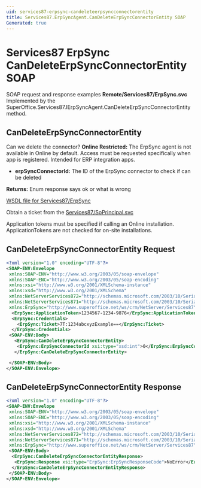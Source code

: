 ```yaml
---
uid: services87-erpsync-candeleteerpsyncconnectorentity
title: Services87.ErpSyncAgent.CanDeleteErpSyncConnectorEntity SOAP
Generated: true
---
```


# Services87 ErpSync CanDeleteErpSyncConnectorEntity SOAP

SOAP request and response examples **Remote/Services87/ErpSync.svc**
Implemented by the <see cref="M:SuperOffice.Services87.IErpSyncAgent.CanDeleteErpSyncConnectorEntity">SuperOffice.Services87.IErpSyncAgent.CanDeleteErpSyncConnectorEntity</see> method.

## CanDeleteErpSyncConnectorEntity

Can we delete the connector?
<para /><b>Online Restricted:</b> The ErpSync agent is not available in Online by default. Access must be requested specifically when app is registered. Intended for ERP integration apps.

* **erpSyncConnectorId:** The ID of the ErpSync connector to check if can be deleted

**Returns:** Enum response says ok or what is wrong


[WSDL file for Services87/ErpSync](../Services87-ErpSync.md)

Obtain a ticket from the [Services87/SoPrincipal.svc](../SoPrincipal/index.md)

Application tokens must be specified if calling an Online installation. ApplicationTokens are not checked for on-site installations.

## CanDeleteErpSyncConnectorEntity Request

```xml
<?xml version="1.0" encoding="UTF-8"?>
<SOAP-ENV:Envelope
 xmlns:SOAP-ENV="http://www.w3.org/2003/05/soap-envelope"
 xmlns:SOAP-ENC="http://www.w3.org/2003/05/soap-encoding"
 xmlns:xsi="http://www.w3.org/2001/XMLSchema-instance"
 xmlns:xsd="http://www.w3.org/2001/XMLSchema"
 xmlns:NetServerServices872="http://schemas.microsoft.com/2003/10/Serialization/Arrays"
 xmlns:NetServerServices871="http://schemas.microsoft.com/2003/10/Serialization/"
 xmlns:ErpSync="http://www.superoffice.net/ws/crm/NetServer/Services87">
  <ErpSync:ApplicationToken>1234567-1234-9876</ErpSync:ApplicationToken>
  <ErpSync:Credentials>
    <ErpSync:Ticket>7T:1234abcxyzExample==</ErpSync:Ticket>
  </ErpSync:Credentials>
 <SOAP-ENV:Body>
   <ErpSync:CanDeleteErpSyncConnectorEntity>
    <ErpSync:ErpSyncConnectorId xsi:type="xsd:int">0</ErpSync:ErpSyncConnectorId>
   </ErpSync:CanDeleteErpSyncConnectorEntity>

 </SOAP-ENV:Body>
</SOAP-ENV:Envelope>

```


## CanDeleteErpSyncConnectorEntity Response

```xml
<?xml version="1.0" encoding="UTF-8"?>
<SOAP-ENV:Envelope
 xmlns:SOAP-ENV="http://www.w3.org/2003/05/soap-envelope"
 xmlns:SOAP-ENC="http://www.w3.org/2003/05/soap-encoding"
 xmlns:xsi="http://www.w3.org/2001/XMLSchema-instance"
 xmlns:xsd="http://www.w3.org/2001/XMLSchema"
 xmlns:NetServerServices872="http://schemas.microsoft.com/2003/10/Serialization/Arrays"
 xmlns:NetServerServices871="http://schemas.microsoft.com/2003/10/Serialization/"
 xmlns:ErpSync="http://www.superoffice.net/ws/crm/NetServer/Services87">
 <SOAP-ENV:Body>
  <ErpSync:CanDeleteErpSyncConnectorEntityResponse>
   <ErpSync:Response xsi:type="ErpSync:ErpSyncResponseCode">NoError</ErpSync:Response>
  </ErpSync:CanDeleteErpSyncConnectorEntityResponse>
 </SOAP-ENV:Body>
</SOAP-ENV:Envelope>

```

